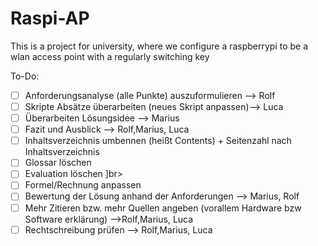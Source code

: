 # Raspi-AP
This is a project for university, where we configure a raspberrypi to be a wlan access point with a regularly switching key

To-Do:

- [ ] Anforderungsanalyse (alle Punkte) auszuformulieren --> Rolf    <br>
- [ ] Skripte Absätze überarbeiten (neues Skript anpassen)--> Luca   <br>
- [ ] Überarbeiten Lösungsidee --> Marius                            <br>
- [ ] Fazit und Ausblick --> Rolf,Marius, Luca                       <br>
- [ ] Inhaltsverzeichnis umbennen (heißt Contents) + Seitenzahl nach Inhaltsverzeichnis <br>
- [ ] Glossar löschen <br>
- [ ] Evaluation löschen ]br>
- [ ] Formel/Rechnung anpassen <br>
- [ ] Bewertung der Lösung anhand der Anforderungen --> Marius, Rolf <br>
- [ ] Mehr Zitieren bzw. mehr Quellen angeben (vorallem Hardware bzw Software erklärung) -->Rolf,Marius, Luca  <br>
- [ ] Rechtschreibung prüfen --> Rolf,Marius, Luca <br>
